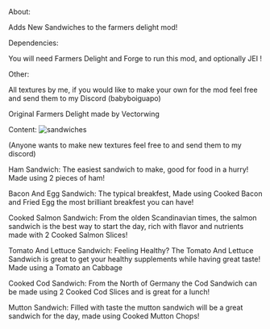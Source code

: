 About:

Adds New Sandwiches to the farmers delight mod!

Dependencies:

You will need Farmers Delight and Forge to run this mod, and optionally JEI !

Other:

All textures by me, if you would like to make your own for the mod feel free and send them to my Discord (babyboiguapo) 

Original Farmers Delight made by Vectorwing

Content:
![sandwiches](https://github.com/luhcartimods/DelightfulSandwiches/assets/160168419/cb5a734e-259c-498c-a0ce-56a0644f042a)

(Anyone wants to make new textures feel free to and send them to my discord)

Ham Sandwich: The easiest sandwich to make, good for food in a hurry! Made using 2 pieces of ham!

Bacon And Egg Sandwich: The typical breakfest, Made using Cooked Bacon and Fried Egg the most brilliant breakfest you can have!

Cooked Salmon Sandwich: From the olden Scandinavian times, the salmon sandwich is the best way to start the day, rich with flavor and nutrients made with 2 Cooked Salmon Slices!

Tomato And Lettuce Sandwich: Feeling Healthy? The Tomato And Lettuce Sandwich is great to get your healthy supplements while having great taste! Made using a Tomato an Cabbage

Cooked Cod Sandwich: From the North of Germany the Cod Sandwich can be made using 2 Cooked Cod Slices and is great for a lunch! 

Mutton Sandwich: Filled with taste the mutton sandwich will be a great sandwich for the day, made using Cooked Mutton Chops!
